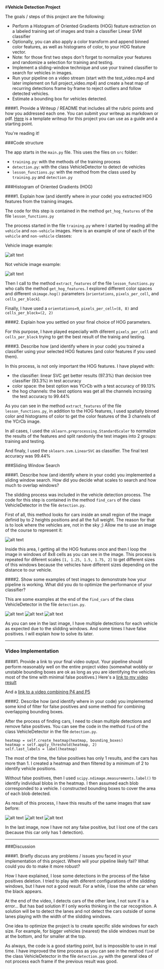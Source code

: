 #**Vehicle Detection Project**

The goals / steps of this project are the following:

* Perform a Histogram of Oriented Gradients (HOG) feature extraction on a labeled training set of images and train a classifier Linear SVM classifier
* Optionally, you can also apply a color transform and append binned color features, as well as histograms of color, to your HOG feature vector. 
* Note: for those first two steps don't forget to normalize your features and randomize a selection for training and testing.
* Implement a sliding-window technique and use your trained classifier to search for vehicles in images.
* Run your pipeline on a video stream (start with the test_video.mp4 and later implement on full project_video.mp4) and create a heat map of recurring detections frame by frame to reject outliers and follow detected vehicles.
* Estimate a bounding box for vehicles detected.

[//]: # (Image References)
[image1]: ./report_images/training_car.png
[image2]: ./report_images/trainig_not_car.png
[image3]: ./report_images/hog-sub.jpg
[image4]: ./report_images/test1.jpg
[image5]: ./report_images/test4.jpg
[image6]: ./report_images/test5.jpg
[image7]: ./report_images/test1_c.jpg
[image8]: ./report_images/test4_c.jpg
[image9]: ./report_images/test5_c.jpg


####1. Provide a Writeup / README that includes all the rubric points and how you addressed each one.  You can submit your writeup as markdown or pdf.  [Here](https://github.com/udacity/CarND-Vehicle-Detection/blob/master/writeup_template.md) is a template writeup for this project you can use as a guide and a starting point.  

You're reading it!

###Code structure

The app starts in the `main.py` file. This uses the files on `src` folder:

- `training.py`: with the methods of the training process
- `detection.py`: with the class VehicleDetector to detect de vehicles
- `lesson_functions.py`: with the method from the class used by `training.py` and `detection.py`


###Histogram of Oriented Gradients (HOG)

####1. Explain how (and identify where in your code) you extracted HOG features from the training images.

The code for this step is contained in the method `get_hog_features` of the file `lesson_functions.py`

The process started in the file `training.py` where I started by reading all the `vehicle` and `non-vehicle` images. Here is an example of one of each of the `vehicle` and `non-vehicle` classes:

Vehicle image example: 

![alt text][image1]

Not vehicle image example: 

![alt text][image2]

Then I call to the method `extract_features` of the file `lesson_functions.py` who calls the method `get_hog_features`. I explored different color spaces and different `skimage.hog()` parameters (`orientations`, `pixels_per_cell`, and `cells_per_block`).

Finally, I have used a `orientations=9`, `pixels_per_cell=(8, 8)` and `cells_per_block=(2, 2)`

####2. Explain how you settled on your final choice of HOG parameters.

For this purpose, I have played especially with diferent `pixels_per_cell` and `cells_per_block` trying to get the best result of the trainig and testing.

####3. Describe how (and identify where in your code) you trained a classifier using your selected HOG features (and color features if you used them).

In this process, is not only important the HOG features. I have played with:

- the classifier: linear SVC get better results (97.3%) than decision tree classifier (93.3%) in test accuracy
- color space: the best option was YCrCb with a test accuracy of 99.13%
- the hog channels: the best options was get all the channels incrasing the test accuracy to 99.44%

As you can see in the method `extract_features` of the file `lesson_functions.py`, in addition to the HOG features, I used spatially binned color and histograms of color to get the color features of the 3 channels of the YCrCb image.

In all cases, I used the `sklearn.preprocessing.StandardScaler` to normalize the results of the features and split randomly the test images into 2 groups: training and testing.

And finaly, I used the `sklearn.svm.LinearSVC` as classifier. The final test accuracy was 99.44%

###Sliding Window Search

####1. Describe how (and identify where in your code) you implemented a sliding window search.  How did you decide what scales to search and how much to overlap windows?

The slidding process was included in the vehicle detection process. The code for this step is contained in the method `find_cars` of the class VehicleDetector in the file `detection.py`.

First of all, this method looks for cars inside an small region of the image definid by to 2 heights positions and all the full weight. The reason for that is to look where the vehicles are, not in the sky ;) Allow me to use an image of the course to represent it:

![alt text][image3]

Inside this area, I getting all the HOG features once and then I loop the image in windows of 8x8 cells as you can see in the image. This process is repeated for diferent scales `[1, 1.25, 1.5, 1.75, 2]` to get different sizes of this windows because the vehicles have different sizes depending on the distance to our vehicle.

####2. Show some examples of test images to demonstrate how your pipeline is working.  What did you do to optimize the performance of your classifier?

This are some examples at the end of the `find_cars` of the class VehicleDetector in the file `detection.py`.

![alt text][image4]
![alt text][image5]
![alt text][image6]


As you can see in the last image, I have multiple detections for each vehicle as expected due to the slidding windows. And some times I have false positives. I will explain how to solve its later.

---

### Video Implementation

####1. Provide a link to your final video output.  Your pipeline should perform reasonably well on the entire project video (somewhat wobbly or unstable bounding boxes are ok as long as you are identifying the vehicles most of the time with minimal false positives.)
Here's a [link to my video result](./project_video_result.mp4)

And a [link to a video combining P4 and P5](./project_video_result_4an5.mp4)


####2. Describe how (and identify where in your code) you implemented some kind of filter for false positives and some method for combining overlapping bounding boxes.

After the process of finding cars, I need to clean multiple detections and remove false positives. You can see the code in the method `find` of the class VehicleDetector in the file `detection.py`.

```
heatmap = self.create_heatmap(heatmap, bounding_boxes)
heatmap = self.apply_threshold(heatmap, 2)
self.last_labels = label(heatmap)
```
The most of the time, the false positives has only 1 results, and the cars has more than 1. I created a heatmap and then filtered by a minimum of 2 to identify vehicle positions.

Without false positives, then I used `scipy.ndimage.measurements.label()` to identify individual blobs in the heatmap. I then assumed each blob corresponded to a vehicle. I constructed bounding boxes to cover the area of each blob detected.  

As result of this process, I have this results of the same images that saw before:

![alt text][image7]
![alt text][image8]
![alt text][image9]

In the last image, now I have not any false positive, but I lost one of the cars (because this car only has 1 detection).

---

###Discussion

####1. Briefly discuss any problems / issues you faced in your implementation of this project.  Where will your pipeline likely fail?  What could you do to make it more robust?

How I have explained, I lose some detections in the process of the false positives deletion. I tried to play with diferent configurations of the slidding windows, but I have not a good result. For a while, I lose the white car when the black appears. 

At the end of the video, I detects cars of the other lane, I not sure if is a error... But has bad solution If I only works thinking in the car recognition. A solution will be to detect the lanes and not detect the cars outside of some lanes playing with the width of the slidding windows.

One idea to optimize the project is to create specific slide windows for each size. For example, for bigger vehicles (nearest) the slide windows must be at the bottom, and for smaller at the top.

As always, the code is a good starting point, but is impossible to use in real time. I have improved the time process as you can see in the method `find` of the class VehicleDetector in the file `detection.py` with the general idea of not process each frame if the previous result was good.

